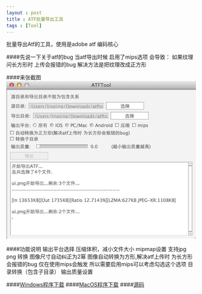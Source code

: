 ```yaml
---
layout : post
title : ATF批量导出工具
tags : [Tool]
---
```


批量导出Atf的工具，使用是adobe atf 编码核心

####先说一下关于atf的bug
	当atf导出时候 启用了mips选项 会导致：
	如果纹理问长方形时 上传会报错的bug
	解决方法是把纹理改成正方形

####来张截图
<img src="/assets/images/atftool_view.jpg" alt="截图" class="img-rounded">

####功能说明
	输出平台选择
	压缩体积，减小文件大小
	mipmap设置
	支持jpg png 转换
	图像尺寸自动纠正为2幂
	图像自动转换为方形,解决atf上传时 为长方形会报错的bug 仅在使用mips会触发 所以需要启用mips可以考虑勾选这个选项
	目录转换（包含子目录）
	输出质量设置

####[Windows程序下载](http://url.cn/M9zBDF)
####[MacOS程序下载](http://url.cn/Wo0a4T)
####[源码](http://url.cn/IzJqGZ)
	